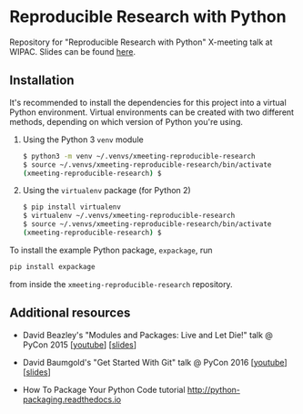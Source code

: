 # Reproducible Research with Python

Repository for "Reproducible Research with Python" X-meeting talk at WIPAC. Slides can be found [here](slides.pdf).

## Installation

It's recommended to install the dependencies for this project into a virtual Python environment. Virtual environments can be created with two different methods, depending on which version of Python you're using.

1. Using the Python 3 `venv` module
    ```bash
    $ python3 -m venv ~/.venvs/xmeeting-reproducible-research
    $ source ~/.venvs/xmeeting-reproducible-research/bin/activate
    (xmeeting-reproducible-research) $
    ```

2. Using the `virtualenv` package (for Python 2)
    ```bash
    $ pip install virtualenv
    $ virtualenv ~/.venvs/xmeeting-reproducible-research
    $ source ~/.venvs/xmeeting-reproducible-research/bin/activate
    (xmeeting-reproducible-research) $
    ```

To install the example Python package, `expackage`, run

```bash
pip install expackage
```

from inside the `xmeeting-reproducible-research` repository.


## Additional resources

- David Beazley's "Modules and Packages:
Live and Let Die!" talk @ PyCon 2015 [[youtube](https://www.youtube.com/watch?v=0oTh1CXRaQ0)] [[slides](http://www.dabeaz.com/modulepackage/ModulePackage.pdf)]

- David Baumgold's "Get Started With Git" talk @ PyCon 2016 [[youtube](https://www.youtube.com/watch?v=RrdECLvHW6g)] [[slides](https://speakerdeck.com/singingwolfboy/get-started-with-git)]

- How To Package Your Python Code tutorial http://python-packaging.readthedocs.io

